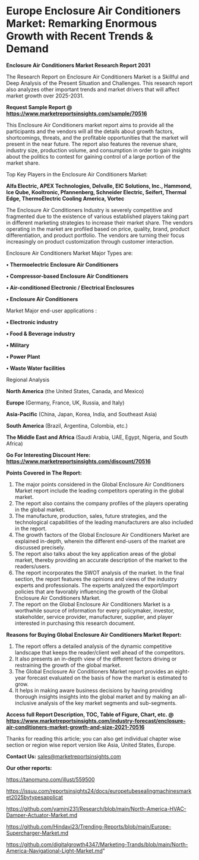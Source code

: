 # Europe Enclosure Air Conditioners Market: Remarking Enormous Growth with Recent Trends & Demand

<strong>Enclosure Air Conditioners Market Research Report 2031</strong>

The Research Report on Enclosure Air Conditioners Market is a Skillful and Deep Analysis of the Present Situation and Challenges. This research report also analyzes other important trends and market drivers that will affect market growth over 2025-2031.

<strong>Request Sample Report @ <a href=https://www.marketreportsinsights.com/sample/70516>https://www.marketreportsinsights.com/sample/70516</a></strong>

This Enclosure Air Conditioners market report aims to provide all the participants and the vendors will all the details about growth factors, shortcomings, threats, and the profitable opportunities that the market will present in the near future. The report also features the revenue share, industry size, production volume, and consumption in order to gain insights about the politics to contest for gaining control of a large portion of the market share.

Top Key Players in the Enclosure Air Conditioners Market:

<strong>Alfa Electric, APEX Technologies, Delvalle, EIC Solutions, Inc., Hammond, Ice Qube, Kooltronic, Pfannenberg, Schneider Electric, Seifert, Thermal Edge, ThermoElectric Cooling America, Vortec</strong>

The Enclosure Air Conditioners Industry is severely competitive and fragmented due to the existence of various established players taking part in different marketing strategies to increase their market share. The vendors operating in the market are profiled based on price, quality, brand, product differentiation, and product portfolio. The vendors are turning their focus increasingly on product customization through customer interaction.

Enclosure Air Conditioners Market Major Types are:

<strong>• Thermoelectric Enclosure Air Conditioners

• Compressor-based Enclosure Air Conditioners

• Air-conditioned Electronic / Electrical Enclosures

• Enclosure Air Conditioners</strong>

Market Major end-user applications :

<strong>• Electronic industry

• Food & Beverage industry

• Military

• Power Plant

• Waste Water facilities</strong>

Regional Analysis

</u><strong><b>North America</b></strong> (the United States, Canada, and Mexico)

<strong><b>Europe </b></strong>(Germany, France, UK, Russia, and Italy)

<strong><b>Asia-Pacific</b></strong> (China, Japan, Korea, India, and Southeast Asia)

<strong><b>South America</b></strong> (Brazil, Argentina, Colombia, etc.)

<strong><b>The Middle East and Africa</b></strong> (Saudi Arabia, UAE, Egypt, Nigeria, and South Africa)

<strong>Go For Interesting Discount Here: <a href=https://www.marketreportsinsights.com/discount/70516>https://www.marketreportsinsights.com/discount/70516</a></strong>

<strong>Points Covered in The Report:</strong>
<ol>
  <li>The major points considered in the Global Enclosure Air Conditioners Market report include the leading competitors operating in the global market.</li>
  <li>The report also contains the company profiles of the players operating in the global market.</li>
  <li>The manufacture, production, sales, future strategies, and the technological capabilities of the leading manufacturers are also included in the report.</li>
  <li>The growth factors of the Global Enclosure Air Conditioners Market are explained in-depth, wherein the different end-users of the market are discussed precisely.</li>
  <li>The report also talks about the key application areas of the global market, thereby providing an accurate description of the market to the readers/users.</li>
  <li>The report incorporates the SWOT analysis of the market. In the final section, the report features the opinions and views of the industry experts and professionals. The experts analyzed the export/import policies that are favorably influencing the growth of the Global Enclosure Air Conditioners Market.</li>
  <li>The report on the Global Enclosure Air Conditioners Market is a worthwhile source of information for every policymaker, investor, stakeholder, service provider, manufacturer, supplier, and player interested in purchasing this research document.</li>
</ol>
<strong>Reasons for Buying Global Enclosure Air Conditioners Market Report:</strong>

<ol>
  <li>The report offers a detailed analysis of the dynamic competitive landscape that keeps the reader/client well ahead of the competitors.</li>
  <li>It also presents an in-depth view of the different factors driving or restraining the growth of the global market.</li>
  <li>The Global Enclosure Air Conditioners Market report provides an eight-year forecast evaluated on the basis of how the market is estimated to grow.</li>
  <li>It helps in making aware business decisions by having providing thorough insights insights into the global market and by making an all-inclusive analysis of the key market segments and sub-segments.</li>
</ol>
<strong>Access full Report Description, TOC, Table of Figure, Chart, etc. @ <a href=https://www.marketreportsinsights.com/industry-forecast/enclosure-air-conditioners-market-growth-and-size-2021-70516>https://www.marketreportsinsights.com/industry-forecast/enclosure-air-conditioners-market-growth-and-size-2021-70516</a></strong>


Thanks for reading this article; you can also get individual chapter wise section or region wise report version like Asia, United States, Europe.

<strong>Contact Us:</strong>
sales@marketreportsinsights.com

<strong>Our other reports:</strong>

<a href=https://tanomuno.com/illust/559500>https://tanomuno.com/illust/559500</a>

<a href=https://issuu.com/reportsinsights24/docs/europetubesealingmachinesmarket2025bytypesapplicat>https://issuu.com/reportsinsights24/docs/europetubesealingmachinesmarket2025bytypesapplicat</a>

<a href=https://github.com/yamini231/Research/blob/main/North-America-HVAC-Damper-Actuator-Market.md>https://github.com/yamini231/Research/blob/main/North-America-HVAC-Damper-Actuator-Market.md</a>

<a href=https://github.com/Hindavi23/Trending-Reports/blob/main/Europe-Supercharger-Market.md>https://github.com/Hindavi23/Trending-Reports/blob/main/Europe-Supercharger-Market.md</a>

<a href=https://github.com/digitalgrowth4347/Marketing-Trands/blob/main/North-America-Navigational-Light-Market.md>https://github.com/digitalgrowth4347/Marketing-Trands/blob/main/North-America-Navigational-Light-Market.md</a>"

